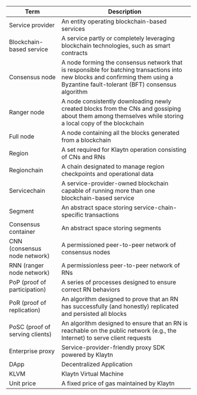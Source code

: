 | Term       | Description       |
|------------|-------------------|
|Service provider|An entity operating blockchain-based services|
|Blockchain-based service | A service partly or completely leveraging blockchain technologies, such as smart contracts |
|Consensus node | A node forming the consensus network that is responsible for batching transactions into new blocks and confirming them using a Byzantine fault-tolerant (BFT) consensus algorithm |
|Ranger node | A node consistently downloading newly created blocks from the CNs and gossiping about them among themselves while storing a local copy of the blockchain|
|Full node | A node containing all the blocks generated from a blockchain|
|Region | A set required for Klaytn operation consisting of CNs and RNs|
|Regionchain | A chain designated to manage region checkpoints and operational data|
|Servicechain | A service-provider-owned blockchain capable of running more than one blockchain-based service|
|Segment | An abstract space storing service-chain-specific transactions|
|Consensus container | An abstract space storing segments|
|CNN (consensus node network) | A permissioned peer-to-peer network of consensus nodes|
|RNN (ranger node network) | A permissionless peer-to-peer network of RNs|
|PoP (proof of participation) | A series of processes designed to ensure correct RN behaviors|
|PoR (proof of replication) | An algorithm designed to prove that an RN has successfully (and honestly) replicated and persisted all blocks|
|PoSC (proof of serving clients) | An algorithm designed to ensure that an RN is reachable on the public network (e.g., the Internet) to serve client requests|
|Enterprise proxy | Service-provider-friendly proxy SDK powered by Klaytn|
|DApp | Decentralized Application|
|KLVM | Klaytn Virtual Machine|
|Unit price| A fixed price of gas maintained by Klaytn |
